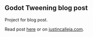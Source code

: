 ## Godot Tweening blog post

Project for blog post.

Read post [here](./index.mdx) or on [justincalleja.com](http://justincalleja.com/blog/posts/2021/godot-tweening).
